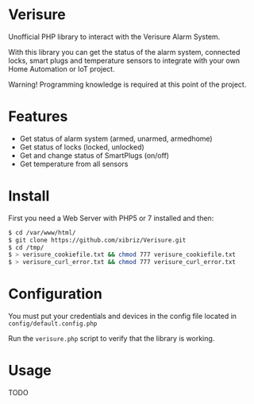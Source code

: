 # Verisure
Unofficial PHP library to interact with the Verisure Alarm System.

With this library you can get the status of the alarm system, connected locks, smart plugs and temperature sensors to integrate with your own Home Automation or IoT project.

Warning! Programming knowledge is required at this point of the project.

# Features

- Get status of alarm system (armed, unarmed, armedhome)
- Get status of locks (locked, unlocked)
- Get and change status of SmartPlugs (on/off)
- Get temperature from all sensors

# Install

First you need a Web Server with PHP5 or 7 installed and then:

```bash
$ cd /var/www/html/
$ git clone https://github.com/xibriz/Verisure.git
$ cd /tmp/
$ > verisure_cookiefile.txt && chmod 777 verisure_cookiefile.txt
$ > verisure_curl_error.txt && chmod 777 verisure_curl_error.txt
```

# Configuration

You must put your credentials and devices in the config file located in `config/default.config.php`

Run the `verisure.php` script to verify that the library is working.

# Usage

TODO